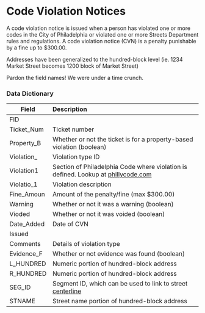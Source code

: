 # Code Violation Notices
A code violation notice is issued when a person has violated one or more codes in the City of Philadelphia or violated one or more Streets Department rules and regulations. A code violation notice (CVN) is a penalty punishable by a fine up to $300.00.

Addresses have been generalized to the hundred-block level (ie. 1234 Market Street becomes 1200 block of Market Street)

Pardon the field names! We were under a time crunch.

### Data Dictionary

| Field | Description  
| ----- | :----------
| FID |  
| Ticket_Num |  Ticket number
| Property_B |  Whether or not the ticket is for a property-based violation (boolean)
| Violation_ | Violation type ID
| Violation1 | Section of Philadelphia Code where violation is defined. Lookup at [phillycode.com](http://phillycode.com/10/10-700/)
| Violatio_1 | Violation description
| Fine_Amoun | Amount of the penalty/fine (max $300.00)
| Warning | Whether or not it was a warning (boolean)
| Vioded | Whether or not it was voided (boolean)
| Date_Added | Date of CVN
| Issued | 
| Comments | Details of violation type
| Evidence_F | Whether or not evidence was found (boolean)
| L_HUNDRED | Numeric portion of hundred-block address
| R_HUNDRED | Numeric portion of hundred-block address
| SEG_ID | Segment ID, which can be used to link to street [centerline](https://github.com/CityOfPhiladelphia/StreetsDept-geodata/tree/master/Streets_Centerline)
| STNAME | Street name portion of hundred-block address
